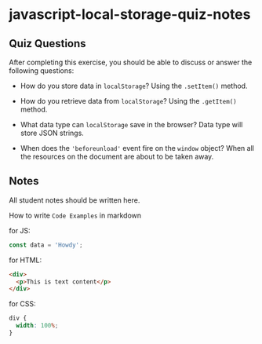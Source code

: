 # javascript-local-storage-quiz-notes

## Quiz Questions

After completing this exercise, you should be able to discuss or answer the following questions:

- How do you store data in `localStorage`?
  Using the `.setItem()` method.

- How do you retrieve data from `localStorage`?
  Using the `.getItem()` method.

- What data type can `localStorage` save in the browser?
  Data type will store JSON strings.

- When does the `'beforeunload'` event fire on the `window` object?
  When all the resources on the document are about to be taken away.

## Notes

All student notes should be written here.

How to write `Code Examples` in markdown

for JS:

```javascript
const data = 'Howdy';
```

for HTML:

```html
<div>
  <p>This is text content</p>
</div>
```

for CSS:

```css
div {
  width: 100%;
}
```

